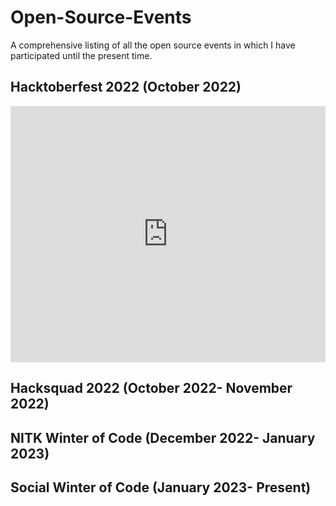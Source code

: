 # Open-Source-Events

A comprehensive listing of all the open source events in which I have participated until the present time.

## Hacktoberfest 2022 (October 2022)
<iframe src="https://www.linkedin.com/embed/feed/update/urn:li:share:6988041695586095104" height="410" width="504" frameborder="0" allowfullscreen="" title="Embedded post"></iframe> 
  
## Hacksquad 2022 (October 2022- November 2022)

## NITK Winter of Code (December 2022- January 2023)

## Social Winter of Code (January 2023- Present)
